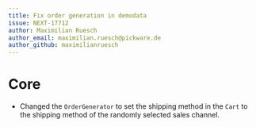 ```yaml
---
title: Fix order generation in demodata
issue: NEXT-17712
author: Maximilian Ruesch
author_email: maximilian.ruesch@pickware.de
author_github: maximilianruesch
---
```

# Core
* Changed the `OrderGenerator` to set the shipping method in the `Cart` to the shipping method of the randomly selected sales channel.
